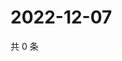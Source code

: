 # 2022-12-07

共 0 条

<!-- BEGIN WEIBO -->
<!-- 最后更新时间 Wed Dec 07 2022 20:26:43 GMT+0800 (China Standard Time) -->

<!-- END WEIBO -->
